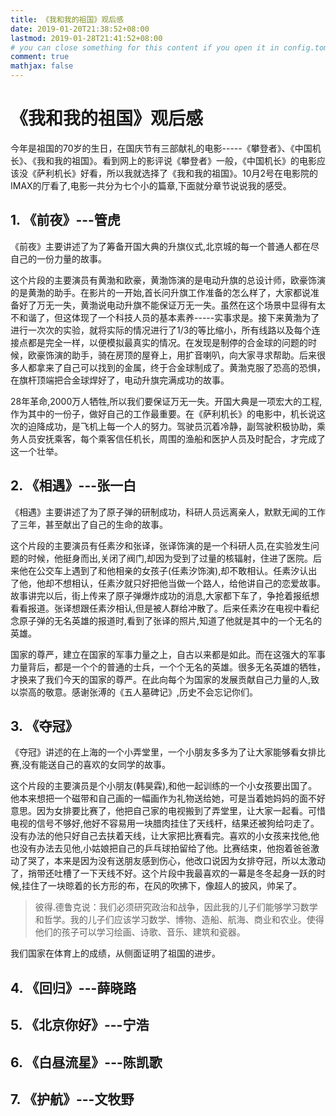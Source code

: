 ```yaml
---
title: 《我和我的祖国》观后感
date: 2019-01-20T21:38:52+08:00
lastmod: 2019-01-28T21:41:52+08:00
# you can close something for this content if you open it in config.toml.
comment: true
mathjax: false
---
```



# 《我和我的祖国》观后感

今年是祖国的70岁的生日，在国庆节有三部献礼的电影-----《攀登者》、《中国机长》、《我和我的祖国》。看到网上的影评说《攀登者》一般，《中国机长》的电影应该没《萨利机长》好看，所以我就选择了《我和我的祖国》。10月2号在电影院的IMAX的厅看了,电影一共分为七个小的篇章,下面就分章节说说我的感受。

## 1. 《前夜》---管虎

《前夜》主要讲述了为了筹备开国大典的升旗仪式,北京城的每一个普通人都在尽自己的一份力量的故事。

这个片段的主要演员有黄渤和欧豪，黄渤饰演的是电动升旗的总设计师，欧豪饰演的是黄渤的助手。在影片的一开始,首长问升旗工作准备的怎么样了，大家都说准备好了万无一失，黄渤说电动升旗不能保证万无一失。虽然在这个场景中显得有太不和谐了，但这体现了一个科技人员的基本素养-----实事求是。接下来黄渤为了进行一次次的实验，就将实际的情况进行了1/3的等比缩小，所有线路以及每个连接点都是完全一样，以便模拟最真实的情况。在发现是制停的合金球的问题的时候，欧豪饰演的助手，骑在房顶的屋脊上，用扩音喇叭，向大家寻求帮助。后来很多人都拿来了自己可以找到的金属，终于合金球制成了。黄渤克服了恐高的恐惧，在旗杆顶端把合金球焊好了，电动升旗完满成功的故事。

28年革命,2000万人牺牲,所以我们要保证万无一失。开国大典是一项宏大的工程,作为其中的一份子，做好自己的工作最重要。在《萨利机长》的电影中，机长说这次的迫降成功，是飞机上每一个人的努力。驾驶员沉着冷静，副驾驶积极协助，乘务人员安抚乘客，每个乘客信任机长，周围的渔船和医护人员及时配合，才完成了这一个壮举。

## 2. 《相遇》---张一白

《相遇》主要讲述了为了原子弹的研制成功，科研人员远离亲人，默默无闻的工作了三年，甚至献出了自己的生命的故事。

这个片段的主要演员有任素汐和张译，张译饰演的是一个科研人员,在实验发生问题的时候，他挺身而出,关闭了阀门,却因为受到了过量的核辐射，住进了医院。后来他在公交车上遇到了和他相亲的女孩子(任素汐饰演),却不敢相认。任素汐认出了他，他却不想相认，任素汐就只好把他当做一个路人，给他讲自己的恋爱故事。故事讲完以后，街上传来了原子弹爆炸成功的消息,大家都下车了，争抢着报纸想看看报道。张译想跟任素汐相认,但是被人群给冲散了。后来任素汐在电视中看纪念原子弹的无名英雄的报道时,看到了张译的照片,知道了他就是其中的一个无名的英雄。

国家的尊严，建立在国家的军事力量之上，自古以来都是如此。而在这强大的军事力量背后，都是一个个的普通的士兵，一个个无名的英雄。很多无名英雄的牺牲，才换来了我们今天的国家的尊严。在此向每个为国家的发展贡献自己力量的人,致以崇高的敬意。感谢张溥的《五人墓碑记》,历史不会忘记你们。

## 3. 《夺冠》

《夺冠》讲述的在上海的一个小弄堂里，一个小朋友多多为了让大家能够看女排比赛,没有能送自己的喜欢的女同学的故事。

这个片段的主要演员是个小朋友(韩昊霖),和他一起训练的一个小女孩要出国了。他本来想把一个磁带和自己画的一幅画作为礼物送给她，可是当着她妈妈的面不好意思。因为女排要比赛了，他把自己家的电视搬到了弄堂里，让大家一起看。可惜电视的信号不够好,他好不容易用一块腊肉挂住了天线杆，结果还被狗给叼走了。没有办法的他只好自己去扶着天线，让大家把比赛看完。喜欢的小女孩来找他,他也没有办法去见他,小姑娘把自己的乒乓球拍留给了他。比赛结束，他抱着爸爸激动了哭了，本来是因为没有送朋友感到伤心，他改口说因为女排夺冠，所以太激动了，捎带还吐槽了一下天线不好。这个片段中我最喜欢的一幕是冬冬起身一跃的时候,挂住了一块晾着的长方形的布，在风的吹拂下，像超人的披风，帅呆了。

> 彼得.德鲁克说：我们必须研究政治和战争，因此我的儿子们能够学习数学和哲学。我的儿子们应该学习数学、博物、造船、航海、商业和农业。使得他们的孩子可以学习绘画、诗歌、音乐、建筑和瓷器。

我们国家在体育上的成绩，从侧面证明了祖国的进步。




## 4. 《回归》---薛晓路

## 5. 《北京你好》---宁浩

## 6. 《白昼流星》---陈凯歌

## 7. 《护航》---文牧野


